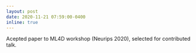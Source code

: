 ```yaml
---
layout: post
date: 2020-11-21 07:59:00-0400
inline: true
---
```

Acepted paper to ML4D workshop (Neurips 2020), selected for contributed talk.
